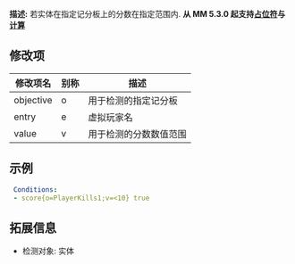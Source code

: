**描述:** 若实体在指定记分板上的分数在指定范围内.
**从 MM 5.3.0 起支持[占位符](/技能/占位符)与[计算](/技能/计算)**

修改项
---

| 修改项名  | 别称           | 描述                      |
| --------- | -------------- | ------------------------- |
| objective | o | 用于检测的指定记分板 |
| entry | e | 虚拟玩家名 | 无 |
| value | v | 用于检测的分数数值范围

示例
---

```yaml
 Conditions:
 - score{o=PlayerKills1;v=<10} true
```

拓展信息
---

- 检测对象: 实体